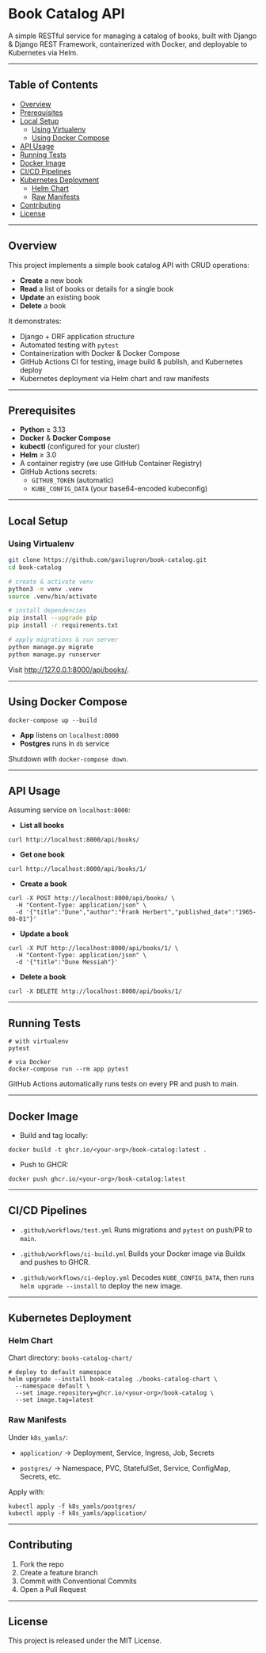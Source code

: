 # Book Catalog API

A simple RESTful service for managing a catalog of books, built with Django & Django REST Framework, containerized with Docker, and deployable to Kubernetes via Helm.

---

## Table of Contents

- [Overview](#overview)  
- [Prerequisites](#prerequisites)  
- [Local Setup](#local-setup)  
  - [Using Virtualenv](#using-virtualenv)  
  - [Using Docker Compose](#using-docker-compose)  
- [API Usage](#api-usage)  
- [Running Tests](#running-tests)  
- [Docker Image](#docker-image)  
- [CI/CD Pipelines](#cicd-pipelines)  
- [Kubernetes Deployment](#kubernetes-deployment)  
  - [Helm Chart](#helm-chart)  
  - [Raw Manifests](#raw-manifests)  
- [Contributing](#contributing)  
- [License](#license)  

---

## Overview

This project implements a simple book catalog API with CRUD operations:

- **Create** a new book  
- **Read** a list of books or details for a single book  
- **Update** an existing book  
- **Delete** a book  

It demonstrates:

- Django + DRF application structure  
- Automated testing with `pytest`  
- Containerization with Docker & Docker Compose  
- GitHub Actions CI for testing, image build & publish, and Kubernetes deploy  
- Kubernetes deployment via Helm chart and raw manifests  

---

## Prerequisites

- **Python** ≥ 3.13  
- **Docker** & **Docker Compose**  
- **kubectl** (configured for your cluster)  
- **Helm** ≥ 3.0  
- A container registry (we use GitHub Container Registry)  
- GitHub Actions secrets:  
  - `GITHUB_TOKEN` (automatic)  
  - `KUBE_CONFIG_DATA` (your base64-encoded kubeconfig)  

---

## Local Setup

### Using Virtualenv

```bash
git clone https://github.com/gavilugron/book-catalog.git
cd book-catalog

# create & activate venv
python3 -m venv .venv
source .venv/bin/activate

# install dependencies
pip install --upgrade pip
pip install -r requirements.txt

# apply migrations & run server
python manage.py migrate
python manage.py runserver
```
Visit http://127.0.0.1:8000/api/books/.

---

## Using Docker Compose

```
docker-compose up --build
```

- **App** listens on `localhost:8000`
- **Postgres** runs in `db` service

Shutdown with `docker-compose down`.

---

## API Usage

Assuming service on `localhost:8000`:

- **List all books**

```
curl http://localhost:8000/api/books/
```

- **Get one book**

```
curl http://localhost:8000/api/books/1/
```

- **Create a book**

```
curl -X POST http://localhost:8000/api/books/ \
  -H "Content-Type: application/json" \
  -d '{"title":"Dune","author":"Frank Herbert","published_date":"1965-08-01"}'
```

- **Update a book**

```
curl -X PUT http://localhost:8000/api/books/1/ \
  -H "Content-Type: application/json" \
  -d '{"title":"Dune Messiah"}'
```

- **Delete a book**

```
curl -X DELETE http://localhost:8000/api/books/1/
```

---

## Running Tests

```
# with virtualenv
pytest

# via Docker
docker-compose run --rm app pytest
```
GitHub Actions automatically runs tests on every PR and push to main.

---

## Docker Image

- Build and tag locally:

```
docker build -t ghcr.io/<your-org>/book-catalog:latest .
```

- Push to GHCR:

```
docker push ghcr.io/<your-org>/book-catalog:latest
```

---

## CI/CD Pipelines

- `.github/workflows/test.yml`
Runs migrations and `pytest` on push/PR to `main`.

- `.github/workflows/ci-build.yml`
Builds your Docker image via Buildx and pushes to GHCR.

- `.github/workflows/ci-deploy.yml`
Decodes `KUBE_CONFIG_DATA`, then runs `helm upgrade --install` to deploy the new image.

---

## Kubernetes Deployment

### Helm Chart

Chart directory: `books-catalog-chart/`

```
# deploy to default namespace
helm upgrade --install book-catalog ./books-catalog-chart \
  --namespace default \
  --set image.repository=ghcr.io/<your-org>/book-catalog \
  --set image.tag=latest
```

### Raw Manifests

Under `k8s_yamls/`:

- `application/` → Deployment, Service, Ingress, Job, Secrets

- `postgres/` → Namespace, PVC, StatefulSet, Service, ConfigMap, Secrets, etc.

Apply with:

```
kubectl apply -f k8s_yamls/postgres/
kubectl apply -f k8s_yamls/application/
```

---

## Contributing

1. Fork the repo
2. Create a feature branch
3. Commit with Conventional Commits
4. Open a Pull Request

---

## License

This project is released under the MIT License.